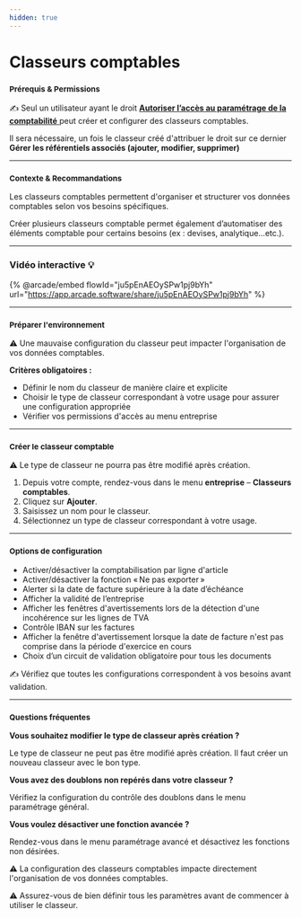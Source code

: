 ```yaml
---
hidden: true
---
```


# Classeurs comptables

### <sup>**Prérequis & Permissions**</sup>

✍️ Seul un utilisateur ayant le droit [**Autoriser l’accès au paramétrage de la comptabilité** ](../administration/detail-des-droits.md)peut créer et configurer des classeurs comptables.

Il sera nécessaire, un fois le classeur créé d'attribuer le droit sur ce dernier **Gérer les référentiels associés (ajouter, modifier, supprimer)**

***

### <sup>**Contexte & Recommandations**</sup>

Les classeurs comptables permettent d'organiser et structurer vos données comptables selon vos besoins spécifiques.

Créer plusieurs classeurs comptable permet également d’automatiser des éléments comptable pour certains besoins (ex : devises, analytique…etc.).

***

### Vidéo interactive :bulb:[&#xD;](https://app.arcade.software/share/Ekl1mfs0I4ZlmeMQmkoz)

{% @arcade/embed flowId="ju5pEnAEOySPw1pj9bYh" url="https://app.arcade.software/share/ju5pEnAEOySPw1pj9bYh" %}

***

### <sup>**Préparer l'environnement**</sup>

⚠️ Une mauvaise configuration du classeur peut impacter l'organisation de vos données comptables.

**Critères obligatoires :**

* Définir le nom du classeur de manière claire et explicite
* Choisir le type de classeur correspondant à votre usage pour assurer une configuration appropriée
* Vérifier vos permissions d'accès au menu entreprise

***

### <sup>**Créer le classeur comptable**</sup>

⚠️ Le type de classeur ne pourra pas être modifié après création.

1. Depuis votre compte, rendez-vous dans le menu **entreprise** – **Classeurs comptables**.
2. Cliquez sur **Ajouter**.
3. Saisissez un nom pour le classeur.
4. Sélectionnez un type de classeur correspondant à votre usage.

***

### <sup>**Options de configuration**</sup>

* Activer/désactiver la comptabilisation par ligne d'article
* Activer/désactiver la fonction « Ne pas exporter »
* Alerter si la date de facture supérieure à la date d’échéance
* Afficher la validité de l’entreprise
* Afficher les fenêtres d'avertissements lors de la détection d'une incohérence sur les lignes de TVA
* Contrôle IBAN sur les factures
* Afficher la fenêtre d'avertissement lorsque la date de facture n'est pas comprise dans la période d'exercice en cours
* Choix d’un circuit de validation obligatoire pour tous les documents

✍️ Vérifiez que toutes les configurations correspondent à vos besoins avant validation.

***

### <sup>**Questions fréquentes**</sup>

**Vous souhaitez modifier le type de classeur après création ?**

Le type de classeur ne peut pas être modifié après création. Il faut créer un nouveau classeur avec le bon type.

**Vous avez des doublons non repérés dans votre classeur ?**

Vérifiez la configuration du contrôle des doublons dans le menu paramétrage général.

**Vous voulez désactiver une fonction avancée ?**

Rendez-vous dans le menu paramétrage avancé et désactivez les fonctions non désirées.

⚠️ La configuration des classeurs comptables impacte directement l'organisation de vos données comptables.

⚠️ Assurez-vous de bien définir tous les paramètres avant de commencer à utiliser le classeur.
